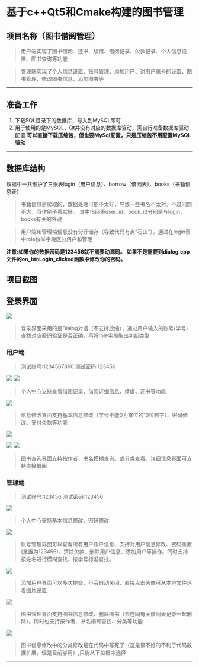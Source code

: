 
# 基于c++Qt5和Cmake构建的图书管理
## 项目名称（图书借阅管理）

>用户端实现了图书借阅、还书、续借、借阅记录、欠款记录、个人信息设置、图书查询等功能

>管理端实现了个人信息设置、账号管理、添加用户、对用户账号的设置、图书管理、修改图书信息、添加图书等

---

##  准备工作

1. 下载SQL目录下的数据库，导入到MySQL即可
2. 用于使用的是MySQL，Qt并没有对应的数据库驱动，需自行准备数据库驱动配置
**可以直接下载压缩包，但也要MySql配置，只是压缩包不用配置MySQL驱动**
---

## 数据库结构

数据中一共维护了三张表login（用户信息）、borrow（借阅表）、books（书籍信息表）
>书籍信息是爬取的，数据处理可能不太好，导致一些书名不太对。不过问题不大，当作例子看就好。
>其中借阅表user_id、book_id分别是与login、books有关的外键

>用户端和管理端信息没有分开储存（导致代码有点"石山"），通过在login表中role枚举字段区分用户和管理

**注意:如果你的数据密码是123456就不需要动源码。
如果不是需要到dialog.cpp文件的on_btnLogin_clicked函数中修改你的密码。**





## 项目截图


## 登录界面

![](./Readimg/0.png)
>登录界面采用的是Dialog对话（不支持放缩），通过用户输入的账号(学号)查找对应密码验证是否正确。再将role字段取出判断类型


### 用户端
>测试账号:1234567890
>测试密码:123456

![](./Readimg/1.png)
![](./Readimg/2.png)
>个人中心支持查看借阅记录、借阅详细信息、续借、还书等功能


![](./Readimg/10.png)
>信息修改界面支持基本信息修改（学号不能0为首位的10位数字）、密码修改、支付欠款等功能



![](./Readimg/3.png)

![](./Readimg/4.png)
![](./Readimg/5.png)
>图书查询界面支持按作者、书名模糊查询。或分类查看。详细信息界面可支持直接借阅


### 管理端
>测试账号:123456
>测试密码:123456


![](./Readimg/6.png)
>个人中心支持基本信息修改、密码修改


![](./Readimg/7.png)
>账号管理界面可以查看所有用户账户信息、支持对用户信息修改、密码重置(重置为123456)、清除欠款、删除用户信息、添加用户等操作。同时支持按姓名进行模糊查找、按学号标准查找。

![](./Readimg/8.png)
>添加用户界面可以多次提交、不会自动关闭、直接点击头像可从本地文件选着图片设置


![](./Readimg/9.png)
>图书管理界面支持图书信息修改、删除图书（会连同有关借阅表记录一起删除）。同时也支持按作者、书名模糊查找、分类等功能

![](./Readimg/11.png)
>图书信息修改中的分类修改是在代码中写死了（这是很不好的不利于代码数据扩展，但是目前够用）,只能从下拉框中选择

---



